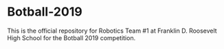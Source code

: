 # Botball-2019
This is the official repository for Robotics Team #1 at Franklin D. Roosevelt High School for the Botball 2019 competition.
